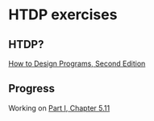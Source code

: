 # HTDP exercises

## HTDP?
[How to Design Programs, Second Edition](http://www.ccs.neu.edu/home/matthias/HtDP2e/index.html)

## Progress
Working on [Part I, Chapter 5.11](http://www.ccs.neu.edu/home/matthias/HtDP2e/part_one.html#%28part._sec~3azoo2%29)

